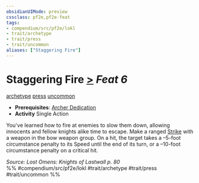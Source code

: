 ```yaml
---
obsidianUIMode: preview
cssclass: pf2e,pf2e-feat
tags:
- compendium/src/pf2e/lokl
- trait/archetype
- trait/press
- trait/uncommon
aliases: ["Staggering Fire"]
---
```

# Staggering Fire  [>](chapter-9-playing-the-game.md#Actions "Single Action") *Feat 6*  
[archetype](archetype.md "Archetype Feat Trait")  [press](press.md "Press Combat Trait")  [uncommon](uncommon.md "Uncommon Rarity Trait")  

- **Prerequisites**: [Archer Dedication](archer-dedication-apg.md)
- **Activity** Single Action

You've learned how to fire at enemies to slow them down, allowing innocents and fellow knights alike time to escape. Make a ranged [Strike](strike.md) with a weapon in the bow weapon group. On a hit, the target takes a –5-foot circumstance penalty to its Speed until the end of its turn, or a –10-foot circumstance penalty on a critical hit.

*Source: Lost Omens: Knights of Lastwall p. 80*  
%% #compendium/src/pf2e/lokl #trait/archetype #trait/press #trait/uncommon %%